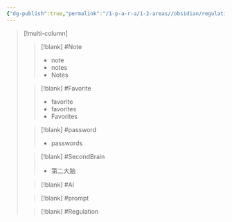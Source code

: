 ```yaml
---
{"dg-publish":true,"permalink":"/1-p-a-r-a/1-2-areas//obsidian/regulations/tags/","tags":["gardenEntry"]}
---
```



>[!multi-column]
>>[!blank]
>>#Note 
>>- note 
>>- notes 
>>- Notes
>
>>[!blank]
>>#Favorite 
>>- favorite 
>>- favorites 
>>- Favorites 
>
>>[!blank]
>>#password 
>>- passwords 
>
>>[!blank]
>>#SecondBrain
>>- 第二大脑
>
>>[!blank]
>>#AI 
>
>>[!blank]
>>#prompt
>
>>[!blank]
>>#Regulation
>



